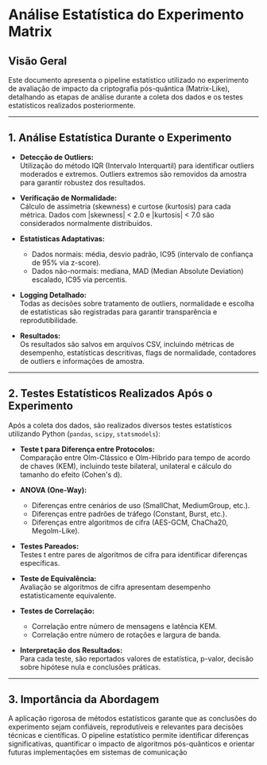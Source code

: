 # Análise Estatística do Experimento Matrix

## Visão Geral

Este documento apresenta o pipeline estatístico utilizado no experimento de avaliação de impacto da criptografia pós-quântica (Matrix-Like), detalhando as etapas de análise durante a coleta dos dados e os testes estatísticos realizados posteriormente.

---

## 1. Análise Estatística Durante o Experimento

- **Detecção de Outliers:**  
  Utilização do método IQR (Intervalo Interquartil) para identificar outliers moderados e extremos. Outliers extremos são removidos da amostra para garantir robustez dos resultados.

- **Verificação de Normalidade:**  
  Cálculo de assimetria (skewness) e curtose (kurtosis) para cada métrica. Dados com |skewness| < 2.0 e |kurtosis| < 7.0 são considerados normalmente distribuídos.

- **Estatísticas Adaptativas:**  
  - Dados normais: média, desvio padrão, IC95 (intervalo de confiança de 95% via z-score).
  - Dados não-normais: mediana, MAD (Median Absolute Deviation) escalado, IC95 via percentis.

- **Logging Detalhado:**  
  Todas as decisões sobre tratamento de outliers, normalidade e escolha de estatísticas são registradas para garantir transparência e reprodutibilidade.

- **Resultados:**  
  Os resultados são salvos em arquivos CSV, incluindo métricas de desempenho, estatísticas descritivas, flags de normalidade, contadores de outliers e informações de amostra.

---

## 2. Testes Estatísticos Realizados Após o Experimento

Após a coleta dos dados, são realizados diversos testes estatísticos utilizando Python (`pandas`, `scipy`, `statsmodels`):

- **Teste t para Diferença entre Protocolos:**  
  Comparação entre Olm-Clássico e Olm-Híbrido para tempo de acordo de chaves (KEM), incluindo teste bilateral, unilateral e cálculo do tamanho do efeito (Cohen's d).

- **ANOVA (One-Way):**  
  - Diferenças entre cenários de uso (SmallChat, MediumGroup, etc.).
  - Diferenças entre padrões de tráfego (Constant, Burst, etc.).
  - Diferenças entre algoritmos de cifra (AES-GCM, ChaCha20, Megolm-Like).

- **Testes Pareados:**  
  Testes t entre pares de algoritmos de cifra para identificar diferenças específicas.

- **Teste de Equivalência:**  
  Avaliação se algoritmos de cifra apresentam desempenho estatisticamente equivalente.

- **Testes de Correlação:**  
  - Correlação entre número de mensagens e latência KEM.
  - Correlação entre número de rotações e largura de banda.

- **Interpretação dos Resultados:**  
  Para cada teste, são reportados valores de estatística, p-valor, decisão sobre hipótese nula e conclusões práticas.

---

## 3. Importância da Abordagem

A aplicação rigorosa de métodos estatísticos garante que as conclusões do experimento sejam confiáveis, reprodutíveis e relevantes para decisões técnicas e científicas. O pipeline estatístico permite identificar diferenças significativas, quantificar o impacto de algoritmos pós-quânticos e orientar futuras implementações em sistemas de comunicação